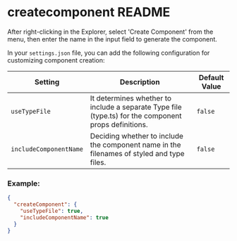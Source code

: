 # createcomponent README

After right-clicking in the Explorer, select 'Create Component' from the menu, then enter the name in the input field to generate the component.


In your `settings.json` file, you can add the following configuration for customizing component creation:

| Setting              | Description                                              | Default Value |
|----------------------|----------------------------------------------------------|---------------|
| `useTypeFile`        | It determines whether to include a separate Type file (type.ts) for the component props definitions. | `false`       |
| `includeComponentName`| Deciding whether to include the component name in the filenames of styled and type files. | `false` |

### Example:

```json
{
  "createComponent": {
    "useTypeFile": true,
    "includeComponentName": true
  }
}
